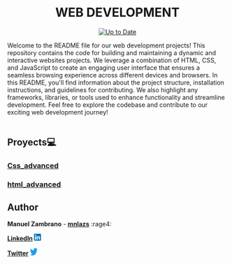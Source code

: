 <div align="center">
<br> <!-- Línea vacía --><br> <!-- Línea vacía --><br> <!-- Línea vacía --><br>

# WEB DEVELOPMENT
[![Up to Date](https://github.com/ikatyang/emoji-cheat-sheet/workflows/Up%20to%20Date/badge.svg)](https://github.com/ikatyang/emoji-cheat-sheet/actions?query=workflow%3A%22Up+to+Date%22)
  </div>
<div align="left"> 
  Welcome to the README file for our web development projects! This repository contains the code for building and maintaining a dynamic and interactive websites projects. We leverage a combination of HTML, CSS, and JavaScript to create an engaging user interface that ensures a seamless browsing experience across different devices and browsers. In this README, you'll find information about the project structure, installation instructions, and guidelines for contributing. We also highlight any frameworks, libraries, or tools used to enhance functionality and streamline development. Feel free to explore the codebase and contribute to our exciting web development journey!
 </div>
<!-- Línea vacía --><br> 

## Proyects:computer:

  ### [Css_advanced](./css_advanced)
  ### [html_advanced](./html_advanced)



## Author
 **Manuel Zambrano** - <b>[mnlazs](https://github.com/mnlazs)</b> :rage4:
  
 <b>[LinkedIn](https://www.linkedin.com/in/manuelalejandrozambrano/) <img src="images/640px-LinkedIn_logo_initials.png" alt="Texto alternativo" width="16" height="16"></b>
  
 <b>[Twitter](https://twitter.com/mlejandroz/) <img src="images/download.png" alt="Twitter" width="17" height="17"></b>


